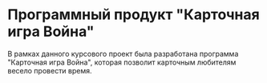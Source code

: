 # Программный продукт "Карточная игра Война"
В рамках данного курсового проект была разработана программа "Карточная игра Война", которая позволит карточным любителям весело провести время.
